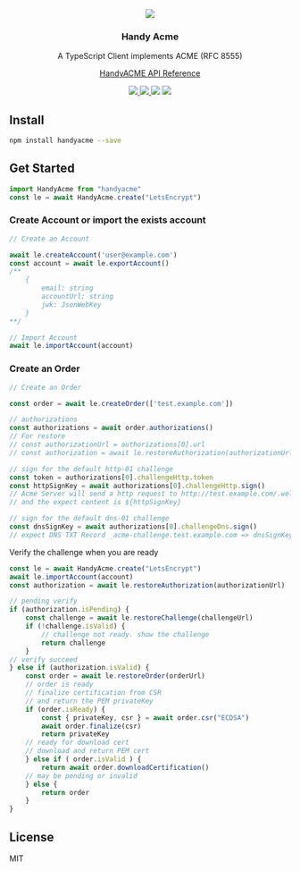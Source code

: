 
<div align="center">
  <img src="https://user-images.githubusercontent.com/117487/183263478-c64b4a31-b5e1-43c1-9e31-6ff03e20ce46.svg" />
  <h3>Handy Acme</h3>
  <p>A TypeScript Client implements ACME (RFC 8555) </p>
  <p><a href="https://shiny.github.io/HandyAcme/">HandyACME API Reference</a></p>

  
  <a href="https://github.com/shiny/HandyAcme/tags">
    <img src="https://img.shields.io/github/actions/workflow/status/shiny/HandyAcme/build.yml?logo=githubactions" />
  </a>
  <a href="https://www.npmjs.com/package/handyacme">
    <img src="https://img.shields.io/npm/v/handyacme?logo=nodedotjs" />
  </a>
  <img src="https://img.shields.io/badge/Lang-typescript-blue?logo=typescript" />
  <img src="https://img.shields.io/npm/l/handyacme" />
</div>

## Install
```bash
npm install handyacme --save
```

## Get Started
```typescript
import HandyAcme from "handyacme"
const le = await HandyAcme.create("LetsEncrypt")
```

### Create Account or import the exists account

```typescript
// Create an Account

await le.createAccount('user@example.com')
const account = await le.exportAccount()
/**
    {
        email: string
        accountUrl: string
        jwk: JsonWebKey
    }
**/

// Import Account
await le.importAccount(account)
```

### Create an Order

```typescript
// Create an Order

const order = await le.createOrder(['test.example.com'])

// authorizations
const authorizations = await order.authorizations()
// For restore
// const authorizationUrl = authorizations[0].url
// const authorization = await le.restoreAuthorization(authorizationUrl)

// sign for the default http-01 challenge
const token = authorizations[0].challengeHttp.token
const httpSignKey = await authorizations[0].challengeHttp.sign()
// Acme Server will send a http request to http://test.example.com/.well-known/acme-challenge/${token}
// and the expect content is ${httpSignKey}

// sign for the default dns-01 challenge
const dnsSignKey = await authorizations[0].challengeDns.sign()
// expect DNS TXT Record _acme-challenge.test.example.com => dnsSignKey

```

Verify the challenge when you are ready

```typescript
const le = await HandyAcme.create("LetsEncrypt")
await le.importAccount(account)
const authorization = await le.restoreAuthorization(authorizationUrl)

// pending verify
if (authorization.isPending) {
    const challenge = await le.restoreChallenge(challengeUrl)
    if (!challenge.isValid) {
        // challenge not ready. show the challenge
        return challenge
    }
// verify succeed
} else if (authorization.isValid) {
    const order = await le.restoreOrder(orderUrl)
    // order is ready
    // finalize certification from CSR
    // and return the PEM privateKey
    if (order.isReady) {
        const { privateKey, csr } = await order.csr("ECDSA")
        await order.finalize(csr)
        return privateKey
    // ready for download cert
    // download and return PEM cert
    } else if ( order.isValid ) {
        return await order.downloadCertification()
    // may be pending or invalid
    } else {
        return order
    }
}
```

## License
MIT